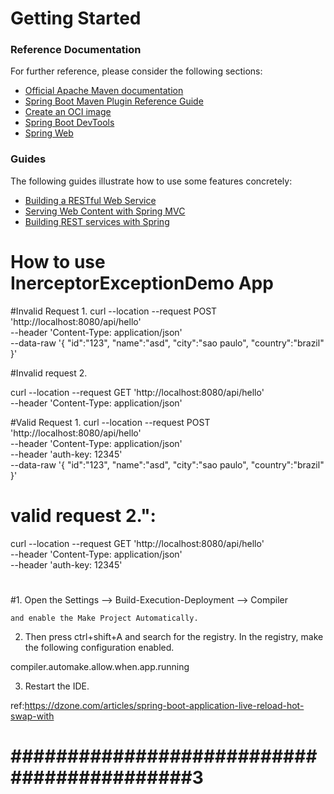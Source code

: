 # Getting Started

### Reference Documentation
For further reference, please consider the following sections:

* [Official Apache Maven documentation](https://maven.apache.org/guides/index.html)
* [Spring Boot Maven Plugin Reference Guide](https://docs.spring.io/spring-boot/docs/2.4.0/maven-plugin/reference/html/)
* [Create an OCI image](https://docs.spring.io/spring-boot/docs/2.4.0/maven-plugin/reference/html/#build-image)
* [Spring Boot DevTools](https://docs.spring.io/spring-boot/docs/2.4.0/reference/htmlsingle/#using-boot-devtools)
* [Spring Web](https://docs.spring.io/spring-boot/docs/2.4.0/reference/htmlsingle/#boot-features-developing-web-applications)

### Guides
The following guides illustrate how to use some features concretely:

* [Building a RESTful Web Service](https://spring.io/guides/gs/rest-service/)
* [Serving Web Content with Spring MVC](https://spring.io/guides/gs/serving-web-content/)
* [Building REST services with Spring](https://spring.io/guides/tutorials/bookmarks/)

# How to use InerceptorExceptionDemo App

#Invalid Request 1.
curl --location --request POST 'http://localhost:8080/api/hello' \
--header 'Content-Type: application/json' \
--data-raw '{
	"id":"123",
	"name":"asd",
	"city":"sao paulo",
	"country":"brazil"
}'

#Invalid request 2.

curl --location --request GET 'http://localhost:8080/api/hello' \
--header 'Content-Type: application/json' 

#Valid Request 1.
curl --location --request POST 'http://localhost:8080/api/hello' \
--header 'Content-Type: application/json' \
--header 'auth-key: 12345' \
--data-raw '{
	"id":"123",
	"name":"asd",
	"city":"sao paulo",
	"country":"brazil"
}'

# valid request 2.":
curl --location --request GET 'http://localhost:8080/api/hello' \
--header 'Content-Type: application/json' \
--header 'auth-key: 12345'

# ################################################################
#1. Open the Settings --> Build-Execution-Deployment --> Compiler

    and enable the Make Project Automatically.

2. Then press ctrl+shift+A and search for the registry. In the registry, make the following configuration enabled.

compiler.automake.allow.when.app.running

3. Restart the IDE.

ref:https://dzone.com/articles/spring-boot-application-live-reload-hot-swap-with
# ###########################################3
